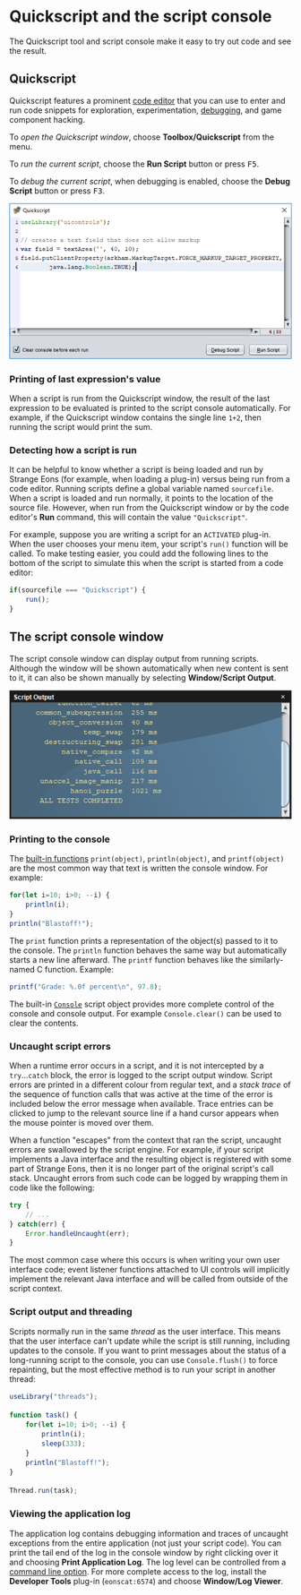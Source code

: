 # Quickscript and the script console

The Quickscript tool and script console make it easy to try out code and see the result.

## Quickscript

Quickscript features a prominent [code editor](dm-code-editor.md) that you can use to enter and run code snippets for exploration, experimentation, [debugging](dm-debugger.md), and game component hacking.

To *open the Quickscript window*, choose **Toolbox/Quickscript** from the menu.

To *run the current script*, choose the **Run Script** button or press <kbd>F5</kbd>.

To *debug the current script*, when debugging is enabled, choose the **Debug Script** button or press <kbd>F3</kbd>.

![Quickscript window](images/quickscript.png)

### Printing of last expression's value

When a script is run from the Quickscript window, the result of the last expression to be evaluated is printed to the script console automatically. For example, if the Quickscript window contains the single line `1+2`, then running the script would print the sum.

### Detecting how a script is run

It can be helpful to know whether a script is being loaded and run by Strange Eons (for example, when loading a plug-in) versus being run from a code editor. Running scripts define a global variable named `sourcefile`. When a script is loaded and run normally, it points to the location of the source file. However, when run from the Quickscript window or by the code editor's **Run** command, this will contain the value `"Quickscript"`.

For example, suppose you are writing a script for an `ACTIVATED` plug-in. When the user chooses your menu item, your script's `run()` function will be called. To make testing easier, you could add the following lines to the bottom of the script to simulate this when the script is started from a code editor:

```js
if(sourcefile === "Quickscript") {
    run();
}
```

## The script console window

The script console window can display output from running scripts. Although the window will be shown automatically when new content is sent to it, it can also be shown manually by selecting **Window/Script Output**.

![script output window](images/script-output.png)

### Printing to the console

The [built-in functions](assets/jsdoc/modules/common.html) `print(object)`, `println(object)`, and `printf(object)` are the most common way that text is written the console window. For example:

```js
for(let i=10; i>0; --i) {
	println(i);
}
println("Blastoff!");
```

The `print` function prints a representation of the object(s) passed to it to the console. The `println` function behaves the same way but automatically starts a new line afterward. The `printf` function behaves like the similarly-named C function. Example:

```js
printf("Grade: %.0f percent\n", 97.8);
```

The built-in [`Console`](assets/jsdoc/modules/common.html#Console) script object provides more complete control of the console and console output. For example `Console.clear()` can be used to clear the contents.

### Uncaught script errors

When a runtime error occurs in a script, and it is not intercepted by a `try`...`catch` block, the error is logged to the script output window. Script errors are printed in a different colour from regular text, and a *stack trace* of the sequence of function calls that was active at the time of the error is included below the error message when available. Trace entries can be clicked to jump to the relevant source line if a hand cursor appears when the mouse pointer is moved over them.

When a function "escapes" from the context that ran the script, uncaught errors are swallowed by the script engine. For example, if your script implements a Java interface and the resulting object is registered with some part of Strange Eons, then it is no longer part of the original script's call stack. Uncaught errors from such code can be logged by wrapping them in code like the following:

```js
try {
    // ...
} catch(err) {
    Error.handleUncaught(err);
}
```

The most common case where this occurs is when writing your own user interface code; event listener functions attached to UI controls will implicitly implement the relevant Java interface and will be called from outside of the script context.

### Script output and threading

Scripts normally run in the same *thread* as the user interface. This means that the user interface can't update while the script is still running, including updates to the console. If you want to print messages about the status of a long-running script to the console, you can use `Console.flush()` to force repainting, but the most effective method is to run your script in another thread:

```js
useLibrary("threads");

function task() {
	for(let i=10; i>0; --i) {
		println(i);
		sleep(333);
	}
	println("Blastoff!");	
}

Thread.run(task);
```

### Viewing the application log

The application log contains debugging information and traces of uncaught exceptions from the entire application (not just your script code). You can print the tail end of the log in the console window by right clicking over it and choosing **Print Application Log**. The log level can be controlled from a [command line option](um-install-command-line-options.md#standard-options). For more complete access to the log, install the **Developer Tools** plug-in (`eonscat:6574`)  and choose **Window/Log Viewer**.